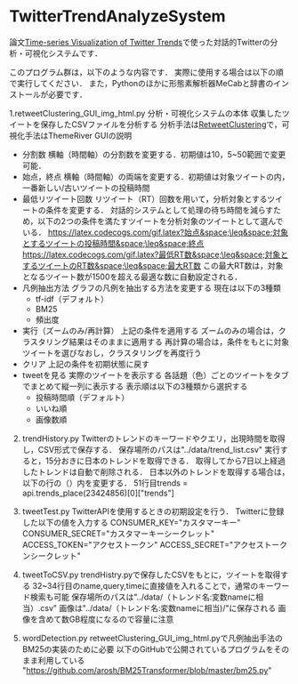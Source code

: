 # TwitterTrendAnalyzeSystem
論文[Time-series Visualization of Twitter Trends](https://www.scitepress.org/Link.aspx?doi=10.5220/0008964802010208)で使った対話的Twitterの分析・可視化システムです．

このプログラム群は，以下のような内容です．
実際に使用する場合は以下の順で実行してください．
また，Pythonのほかに形態素解析器MeCabと辞書のインストールが必要です．

1.retweetClustering_GUI_img_html.py
  分析・可視化システムの本体
  収集したツイートを保存したCSVファイルを分析する
  分析手法は[RetweetClustering](https://dl.acm.org/doi/10.1145/3106426.3106451)で，可視化手法はThemeRiver
  GUIの説明
  * 分割数
    横軸（時間軸）の分割数を変更する．初期値は10，5~50範囲で変更可能．
  * 始点，終点
    横軸（時間軸）の両端を変更する．初期値は対象ツイートの内，一番新しい/古いツイートの投稿時間
  * 最低リツイート回数
    リツイート（RT）回数を用いて，分析対象とするツイートの条件を変更する．
    対話的システムとして処理の待ち時間を減らすため，以下の2つの条件を満たすツイートを分析対象のツイートとして選んでいる．
    https://latex.codecogs.com/gif.latex?始点&space;\leq&space;対象とするツイートの投稿時間&space;\leq&space;終点
    https://latex.codecogs.com/gif.latex?最低RT数&space;\leq&space;対象とするツイートのRT数&space;\leq&space;最大RT数
    この最大RT数は，対象となるツイート数が1500を超える最適な数に自動設定される．
  * 凡例抽出方法
    グラフの凡例を抽出する方法を変更する
    現在は以下の3種類
    * tf-idf（デフォルト）
    * BM25
    * 頻出度
  * 実行（ズームのみ/再計算）
    上記の条件を適用する
    ズームのみの場合は，クラスタリング結果はそのままに適用する
    再計算の場合は，条件をもとに対象ツイートを選びなおし，クラスタリングを再度行う
  * クリア
    上記の条件を初期状態に戻す
  * tweetを見る
    実際のツイートを表示する
    各話題（色）ごとのツイートをタブでまとめて縦一列に表示する
    表示順は以下の3種類から選択する
    * 投稿時間順（デフォルト）
    * いいね順
    * 画像数順
    
2. trendHistory.py
  Twitterのトレンドのキーワードやクエリ，出現時間を取得し，CSV形式で保存する．
  保存場所のパスは"../data/trend_list.csv"
  実行すると，15分おきに日本のトレンドを取得できる．
  取得してから7日以上経過したトレンドは自動で削除される．
  日本以外のトレンドを取得する場合は，以下の行の（）内を変更する．
  51行目trends = api.trends_place(23424856)[0]["trends"]
  
3. tweetTest.py
  TwitterAPIを使用するときの初期設定を行う．
  Twitterに登録した以下の値を入力する
  CONSUMER_KEY="カスタマーキー"
  CONSUMER_SECRET="カスタマーキーシークレット"
  ACCESS_TOKEN="アクセストークン"
  ACCESS_SECRET="アクセストークンシークレット"

4. tweetToCSV.py
  trendHistry.pyで保存したCSVをもとに，ツイートを取得する
  32~34行目のname,query,timeに直接値を入れることで，通常のキーワード検索も可能
  保存場所のパスは"../data/（トレンド名:変数nameに相当）.csv"
  画像は"../data/（トレンド名:変数nameに相当)/"に保存される
  画像を含めて数GB程度になるので容量に注意
  
5. wordDetection.py
  retweetClustering_GUI_img_html.pyで凡例抽出手法のBM25の実装のために必要
  以下のGitHubで公開されているプログラムをそのまま利用している
  "https://github.com/arosh/BM25Transformer/blob/master/bm25.py"
  
  
